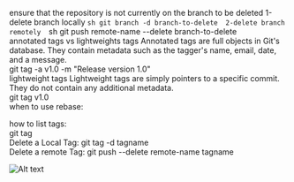 ensure that the repository is not currently on the branch to be deleted 
1-delete branch locally 
``sh
git branch -d branch-to-delete 
2-delete branch remotely 
``sh
git push remote-name --delete branch-to-delete
<br>
annotated tags vs lightweights tags
Annotated tags are full objects in Git's database. They contain metadata such as the tagger's name, email, date, and a message.
<br>
git tag -a v1.0 -m "Release version 1.0"
<br>
lightweight tags
Lightweight tags are simply pointers to a specific commit. They do not contain any additional metadata.
<br>
git tag v1.0
<br>
when to use rebase:

how to list tags:
<br>
git tag
<br>
Delete a Local Tag:
git tag -d tagname
<br>
Delete a remote Tag:
git push --delete remote-name tagname



![Alt text](https://www.google.com/url?sa=i&url=https%3A%2F%2Fwww.choice.com.au%2Felectronics-and-technology%2Fcomputers%2Fdesktop-and-laptop-computers%2Fbuying-guides%2Fdesktop-computers&psig=AOvVaw3VD7D8Jp-wLSgj2v2WVxMP&ust=1744462353206000&source=images&cd=vfe&opi=89978449&ved=0CBQQjRxqFwoTCMjV5OqC0IwDFQAAAAAdAAAAABA)






